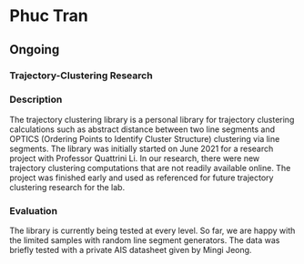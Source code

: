# Phuc Tran

## Ongoing

### Trajectory-Clustering Research

### Description

The trajectory clustering library is a personal library for trajectory clustering calculations such as abstract distance between two line segments and OPTICS (Ordering Points to Identify Cluster Structure) clustering via line segments. The library was initially started on June 2021 for a research project with Professor Quattrini Li. In our research, there were new trajectory clustering computations that are not readily available online. The project was finished early and used as referenced for future trajectory clustering research for the lab.

### Evaluation

The library is currently being tested at every level. So far, we are happy with the limited samples with random line segment generators. The data was briefly tested with a private AIS datasheet given by Mingi Jeong.
